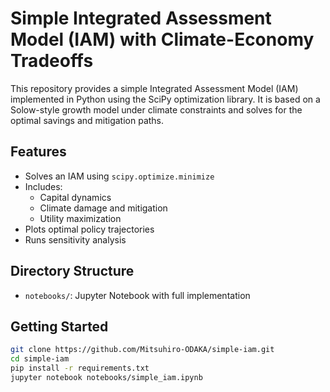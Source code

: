 # Simple Integrated Assessment Model (IAM) with Climate-Economy Tradeoffs

This repository provides a simple Integrated Assessment Model (IAM) implemented in Python using the SciPy optimization library.
It is based on a Solow-style growth model under climate constraints and solves for the optimal savings and mitigation paths.

## Features

- Solves an IAM using `scipy.optimize.minimize`
- Includes:
  - Capital dynamics
  - Climate damage and mitigation
  - Utility maximization
- Plots optimal policy trajectories
- Runs sensitivity analysis

## Directory Structure

- `notebooks/`: Jupyter Notebook with full implementation

## Getting Started

```bash
git clone https://github.com/Mitsuhiro-ODAKA/simple-iam.git
cd simple-iam
pip install -r requirements.txt
jupyter notebook notebooks/simple_iam.ipynb
